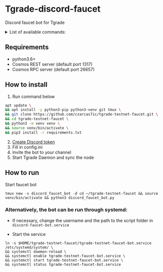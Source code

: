 # Tgrade-discord-faucet
Discord faucet bot for Tgrade  


<details>
  <summary>List of available commands:</summary>

1. Request coins through the faucet  
`$request osmo1a5zxevtdwhy4ddj662rl8xqyqsnrdmv7007g32`

Transaction status explanation:  
✅ - mean bot send transaction to your address

2. Displays the current status of the node where faucet is running  
`$faucet_status`

3. Show faucet address  
`$faucet_address`

4. Show transaction information for a specific transaction ID  
`$tx_info 5C501EA776F66ADB6A5A3C13D876382FFE431A461E1AA7AD7A19D70C6B765A97`

5. Show address balance  
`$balance osmo1a5zxevtdwhy4ddj662rl8xqyqsnrdmv7007g32`  

</details>  


## Requirements
- python3.6+  
- Cosmos REST server (default port 1317)  
- Cosmos RPC server  (default port 26657)

## How to install  
1. Run command below  
```bash
apt update \
&& apt install -y python3-pip python3-venv git tmux \
&& git clone https://github.com/czarcas7ic/tgrade-testnet-faucet.git \
&& cd tgrade-testnet-faucet \
&& python3 -m venv venv \
&& source venv/bin/activate \
&& pip3 install -r requirements.txt
```
2. [Create Discord token](https://github.com/reactiflux/discord-irc/wiki/Creating-a-discord-bot-&-getting-a-token)  
3. Fill in config.ini  
4. Invite the bot to your channel  
5. Start Tgrade Daemon and sync the node  


## How to run  
Start faucet bot  
```
tmux new -s discord_faucet_bot -d cd ~/tgrade-testnet-faucet && source venv/bin/activate && python3 discord_faucet_bot.py
```  
  
### Alternatively, the bot can be run through systemd:  
- If necessary, change the username and the path to the script folder in `discord-faucet-bot.service`  

- Start the service  
```
ln -s $HOME/tgrade-testnet-faucet/tgrade-testnet-faucet-bot.service /etc/systemd/system/ \
&& systemctl daemon-reload \
&& systemctl enable tgrade-testnet-faucet-bot.service \
&& systemctl start tgrade-testnet-faucet-bot.service \
&& systemctl status tgrade-testnet-faucet-bot.service
```  


